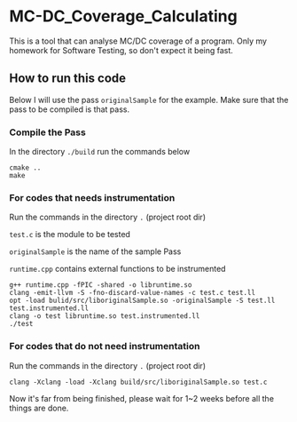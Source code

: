 # MC-DC_Coverage_Calculating
This is a tool that can analyse MC/DC coverage of a program.
Only my homework for Software Testing, so don't expect it being fast.

## How to run this code

Below I will use the pass `originalSample` for the example. Make sure that the pass to be compiled is that pass.

### Compile the Pass

In the directory `./build` run the commands below

```shell
cmake ..
make
```

### For codes that needs instrumentation

Run the  commands in the directory `.` (project root dir)

`test.c` is the module to be tested

`originalSample` is the name of the sample Pass

`runtime.cpp` contains external functions to be instrumented

```shell
g++ runtime.cpp -fPIC -shared -o libruntime.so
clang -emit-llvm -S -fno-discard-value-names -c test.c test.ll
opt -load bulid/src/liboriginalSample.so -originalSample -S test.ll test.instrumented.ll
clang -o test libruntime.so test.instrumented.ll 
./test
```

### For codes that do not need instrumentation

Run the  commands in the directory `.` (project root dir)

```shell
clang -Xclang -load -Xclang build/src/liboriginalSample.so test.c
```

Now it's far from being finished, please wait for 1~2 weeks before all the things are done.
